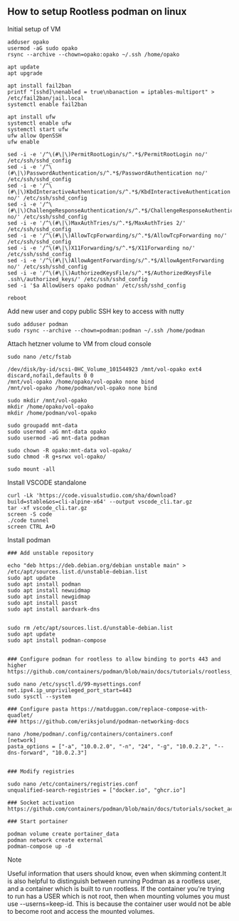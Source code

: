 ## How to setup Rootless podman on linux

Initial setup of VM
```
adduser opako
usermod -aG sudo opako
rsync --archive --chown=opako:opako ~/.ssh /home/opako

apt update
apt upgrade

apt install fail2ban
printf "[sshd]\nenabled = true\nbanaction = iptables-multiport" > /etc/fail2ban/jail.local
systemctl enable fail2ban

apt install ufw
systemctl enable ufw
systemctl start ufw
ufw allow OpenSSH
ufw enable

sed -i -e '/^\(#\|\)PermitRootLogin/s/^.*$/PermitRootLogin no/' /etc/ssh/sshd_config
sed -i -e '/^\(#\|\)PasswordAuthentication/s/^.*$/PasswordAuthentication no/' /etc/ssh/sshd_config
sed -i -e '/^\(#\|\)KbdInteractiveAuthentication/s/^.*$/KbdInteractiveAuthentication no/' /etc/ssh/sshd_config
sed -i -e '/^\(#\|\)ChallengeResponseAuthentication/s/^.*$/ChallengeResponseAuthentication no/' /etc/ssh/sshd_config
sed -i -e '/^\(#\|\)MaxAuthTries/s/^.*$/MaxAuthTries 2/' /etc/ssh/sshd_config
sed -i -e '/^\(#\|\)AllowTcpForwarding/s/^.*$/AllowTcpForwarding no/' /etc/ssh/sshd_config
sed -i -e '/^\(#\|\)X11Forwarding/s/^.*$/X11Forwarding no/' /etc/ssh/sshd_config
sed -i -e '/^\(#\|\)AllowAgentForwarding/s/^.*$/AllowAgentForwarding no/' /etc/ssh/sshd_config
sed -i -e '/^\(#\|\)AuthorizedKeysFile/s/^.*$/AuthorizedKeysFile .ssh\/authorized_keys/' /etc/ssh/sshd_config
sed -i '$a AllowUsers opako podman' /etc/ssh/sshd_config

reboot
```

Add new user and copy public SSH key to access with nutty
```
sudo adduser podman
sudo rsync --archive --chown=podman:podman ~/.ssh /home/podman
```

Attach hetzner volume to VM from cloud console
```
sudo nano /etc/fstab

/dev/disk/by-id/scsi-0HC_Volume_101544923 /mnt/vol-opako ext4 discard,nofail,defaults 0 0
/mnt/vol-opako /home/opako/vol-opako none bind
/mnt/vol-opako /home/podman/vol-opako none bind

sudo mkdir /mnt/vol-opako
mkdir /home/opako/vol-opako
mkdir /home/podman/vol-opako

sudo groupadd mnt-data
sudo usermod -aG mnt-data opako
sudo usermod -aG mnt-data podman

sudo chown -R opako:mnt-data vol-opako/
sudo chmod -R g+srwx vol-opako/

sudo mount -all
```

Install VSCODE standalone
```
curl -Lk 'https://code.visualstudio.com/sha/download?build=stable&os=cli-alpine-x64' --output vscode_cli.tar.gz
tar -xf vscode_cli.tar.gz
screen -S code
./code tunnel
screen CTRL A+D
```

Install podman
```
### Add unstable repository

echo "deb https://deb.debian.org/debian unstable main" > /etc/apt/sources.list.d/unstable-debian.list
sudo apt update
sudo apt install podman
sudo apt install newuidmap
sudo apt install newgidmap
sudo apt install passt
sudo apt install aardvark-dns


sudo rm /etc/apt/sources.list.d/unstable-debian.list
sudo apt update
sudo apt install podman-compose


### Configure podman for rootless to allow binding to ports 443 and higher https://github.com/containers/podman/blob/main/docs/tutorials/rootless_tutorial.md

sudo nano /etc/sysctl.d/99-mysettings.conf
net.ipv4.ip_unprivileged_port_start=443
sudo sysctl --system

### Configure pasta https://matduggan.com/replace-compose-with-quadlet/
### https://github.com/eriksjolund/podman-networking-docs

nano /home/podman/.config/containers/containers.conf
[network]
pasta_options = ["-a", "10.0.2.0", "-n", "24", "-g", "10.0.2.2", "--dns-forward", "10.0.2.3"]


### Modify registries

sudo nano /etc/containers/registries.conf
unqualified-search-registries = ["docker.io", "ghcr.io"]

### Socket activation
https://github.com/containers/podman/blob/main/docs/tutorials/socket_activation.md

### Start portainer

podman volume create portainer_data
podman network create external
podman-compose up -d
```

> [!NOTE]
> Useful information that users should know, even when skimming content.It is also helpful to distinguish between running Podman as a rootless user, and a container which   is built to run rootless. If the container you're trying to run has a USER which is not root, then when mounting volumes you must use --userns=keep-id. This is because the container user would not be able to become root and access the mounted volumes.








